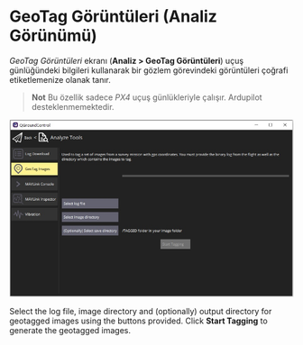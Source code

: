 # GeoTag Görüntüleri (Analiz Görünümü)

*GeoTag Görüntüleri* ekranı (**Analiz > GeoTag Görüntüleri**) uçuş günlüğündeki bilgileri kullanarak bir gözlem görevindeki görüntüleri çoğrafi etiketlemenize olanak tanır.

> **Not** Bu özellik sadece *PX4* uçuş günlükleriyle çalışır. Ardupilot desteklenmemektedir.

![Analyze View GeoTag Images](../../assets/analyze/geotag_images.jpg)

Select the log file, image directory and (optionally) output directory for geotagged images using the buttons provided. Click **Start Tagging** to generate the geotagged images.